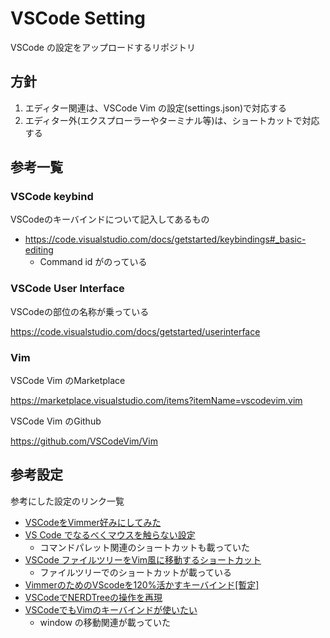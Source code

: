 # VSCode Setting
VSCode の設定をアップロードするリポジトリ

## 方針

1. エディター関連は、VSCode Vim の設定(settings.json)で対応する
1. エディター外(エクスプローラーやターミナル等)は、ショートカットで対応する

## 参考一覧

### VSCode keybind
VSCodeのキーバインドについて記入してあるもの

- https://code.visualstudio.com/docs/getstarted/keybindings#_basic-editing
  - Command id がのっている
  
### VSCode User Interface
VSCodeの部位の名称が乗っている

https://code.visualstudio.com/docs/getstarted/userinterface

### Vim
VSCode Vim のMarketplace

https://marketplace.visualstudio.com/items?itemName=vscodevim.vim

VSCode Vim のGithub

https://github.com/VSCodeVim/Vim
  
## 参考設定
参考にした設定のリンク一覧

- [VSCodeをVimmer好みにしてみた](https://blog.mamansoft.net/2018/09/17/vscode-satisfies-vimmer/)
- [VS Code でなるべくマウスを触らない設定](https://swfz.hatenablog.com/entry/2018/12/09/023651)
  - コマンドパレット関連のショートカットも載っていた
- [VSCode ファイルツリーをVim風に移動するショートカット](https://wonwon-eater.com/vscode-file-vim/)
  - ファイルツリーでのショートカットが載っている
- [VimmerのためのVScodeを120%活かすキーバインド[暫定]](https://qiita.com/osorezugoing/items/a957f0cdebc8a79aa310)
- [VSCodeでNERDTreeの操作を再現](https://qiita.com/Kyou13/items/d3dffecbba5b89e8b771)
- [VSCodeでもVimのキーバインドが使いたい](https://qiita.com/tetzng/items/5804226788b0e830a5c0)
  - window の移動関連が載っていた

